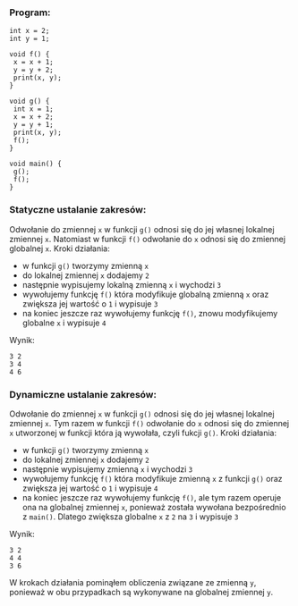 ### Program:
```
int x = 2;
int y = 1;

void f() {
 x = x + 1;
 y = y + 2;
 print(x, y);
}

void g() {
 int x = 1;
 x = x + 2;
 y = y + 1;      
 print(x, y);
 f();      
}

void main() {
 g();
 f();
}
```

### Statyczne ustalanie zakresów:
Odwołanie do zmiennej `x` w funkcji `g()` odnosi się do jej własnej lokalnej zmiennej `x`. Natomiast w funkcji `f()` odwołanie do `x` odnosi się do zmiennej globalnej `x`. Kroki działania:
- w funkcji `g()` tworzymy zmienną `x` 
- do lokalnej zmiennej `x` dodajemy `2`
- następnie wypisujemy lokalną zmienną `x` i wychodzi `3`
- wywołujemy funkcję `f()` która modyfikuje globalną zmienną `x` oraz zwiększa jej wartość o `1` i wypisuje `3`
- na koniec jeszcze raz wywołujemy funkcję `f()`, znowu modyfikujemy globalne `x` i wypisuje `4`

Wynik:
```
3 2
3 4
4 6
```
### Dynamiczne ustalanie zakresów:
Odwołanie do zmiennej `x` w funkcji `g()` odnosi się do jej własnej lokalnej zmiennej `x`. Tym razem w funkcji `f()` odwołanie do `x` odnosi się do zmiennej `x` utworzonej w funkcji która ją wywołała, czyli fukcji `g()`. Kroki działania:
- w funkcji `g()` tworzymy zmienną `x` 
- do lokalnej zmiennej `x` dodajemy `2`
- następnie wypisujemy zmienną `x` i wychodzi `3`
- wywołujemy funkcję `f()` która modyfikuje zmienną `x` z funkcji `g()` oraz zwiększa jej wartość o `1` i wypisuje `4`
- na koniec jeszcze raz wywołujemy funkcję `f()`, ale tym razem operuje ona na globalnej zmiennej `x`, ponieważ została wywołana bezpośrednio z `main()`. Dlatego zwiększa globalne `x` z `2` na `3` i wypisuje `3`

Wynik:
```
3 2
4 4
3 6
```


W krokach działania pominąłem obliczenia związane ze zmienną `y`, ponieważ w obu przypadkach są wykonywane na globalnej zmiennej `y`.